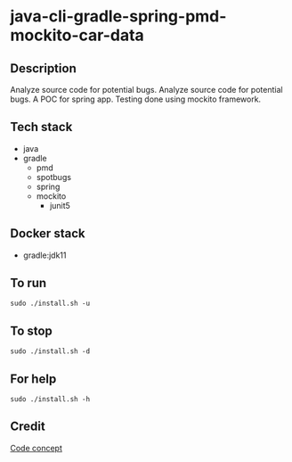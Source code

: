 # java-cli-gradle-spring-pmd-mockito-car-data

## Description
Analyze source code for potential bugs.
Analyze source code for potential bugs.
A POC for spring app. Testing done
using mockito framework.

## Tech stack
- java
- gradle
	- pmd
	- spotbugs
  - spring
  - mockito
    - junit5

## Docker stack
- gradle:jdk11

## To run
`sudo ./install.sh -u`

## To stop
`sudo ./install.sh -d`

## For help
`sudo ./install.sh -h`

## Credit
[Code concept](https://github.com/eugenp/tutorials/tree/master/testing-modules/junit-5)
